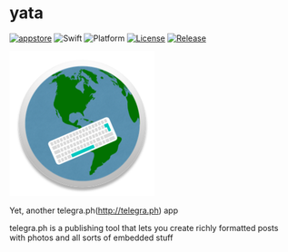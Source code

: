# yata

[<img alt="appstore" height="20" src="https://devimages.apple.com.edgekey.net/app-store/marketing/guidelines/images/badge-download-on-the-app-store.svg">](https://itunes.apple.com/app/id1247332347)
![Swift](https://img.shields.io/badge/Swift-3.1-orange.svg)
![Platform](https://img.shields.io/badge/platform-osx-orange.svg)
[![License](http://img.shields.io/:license-MIT-blue.svg)](https://github.com/softdevstory/yata/blob/master/LICENSE)
[![Release](http://img.shields.io/github/release/softdevstory/yata.svg?style=flat)](https://github.com/softdevstory/yata/releases?style=flat)

![YATA Icon](https://github.com/softdevstory/yata/blob/master/design/Icon-256.png)

Yet, another telegra.ph(http://telegra.ph) app

telegra.ph is a publishing tool that lets you create richly formatted posts with photos and all sorts of embedded stuff

